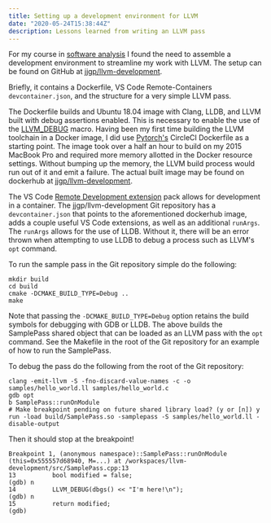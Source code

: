 ```yaml
---
title: Setting up a development environment for LLVM
date: "2020-05-24T15:38:44Z"
description: Lessons learned from writing an LLVM pass 
---
```


For my course in [software analysis](http://omscs.gatech.edu/cs-6340-software-analysis) I found the need to assemble a
development environment to streamline my work with LLVM. The setup can be found on GitHub at
[jjgp/llvm-development](https://github.com/jjgp/llvm-development).

Briefly, it contains a Dockerfile, VS Code Remote-Containers `devcontainer.json`, and the structure for a very simple 
LLVM pass.

The Dockerfile builds and Ubuntu 18.04 image with Clang, LLDB, and LLVM built with debug assertions enabled. This is
necessary to enable the use of the [LLVM_DEBUG](https://llvm.org/docs/ProgrammersManual.html#the-llvm-debug-macro-and-debug-option) macro. Having been my first time building the LLVM toolchain in a Docker
image, I did use [Pytorch's](https://github.com/pytorch/pytorch/blob/master/.circleci/docker/common/install_llvm.sh
) CircleCI Dockerfile as a starting point. The image took over a half an hour to build on my 2015 MacBook Pro and 
required more memory allotted in the Docker resource settings. Without bumping up the memory, the LLVM build process
would run out of it and emit a failure. The actual built image may be found on dockerhub at 
[jjgp/llvm-development](https://hub.docker.com/repository/docker/jjgp/llvm-development).

The VS Code [Remote Development extension](https://code.visualstudio.com/docs/remote/remote-overview) pack allows for
development in a container. The jjgp/llvm-development Git repository has a `devcontainer.json` that points to the
aforementioned dockerhub image, adds a couple useful VS Code extensions, as well as an additional `runArgs`. The
`runArgs` allows for the use of LLDB. Without it, there will be an error thrown when attempting to use LLDB to
debug a process such as LLVM's `opt` command.

To run the sample pass in the Git repository simple do the following:

```
mkdir build
cd build
cmake -DCMAKE_BUILD_TYPE=Debug ..
make
```

Note that passing the `-DCMAKE_BUILD_TYPE=Debug` option retains the build symbols for debugging with GDB or LLDB.
The above builds the SamplePass shared object that can be loaded as an LLVM pass with the `opt` command. See the
Makefile in the root of the Git repository for an example of how to run the SamplePass.

To debug the pass do the following from the root of the Git repository:

```
clang -emit-llvm -S -fno-discard-value-names -c -o samples/hello_world.ll samples/hello_world.c
gdb opt
b SamplePass::runOnModule
# Make breakpoint pending on future shared library load? (y or [n]) y
run -load build/SamplePass.so -samplepass -S samples/hello_world.ll -disable-output
```

Then it should stop at the breakpoint!

```
Breakpoint 1, (anonymous namespace)::SamplePass::runOnModule (this=0x555557d68940, M=...) at /workspaces/llvm-development/src/SamplePass.cpp:13
13          bool modified = false;
(gdb) n
14          LLVM_DEBUG(dbgs() << "I'm here!\n");
(gdb) n
15          return modified;
(gdb)
```